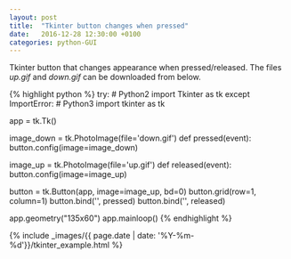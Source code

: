 ```yaml
---
layout: post
title:  "Tkinter button changes when pressed"
date:   2016-12-28 12:30:00 +0100
categories: python-GUI
---
```


Tkinter button that changes appearance when pressed/released. The files *up.gif* and *down.gif* can be downloaded from below.


{% highlight python %}
try:
    # Python2
    import Tkinter as tk
except ImportError:
    # Python3
    import tkinter as tk

app = tk.Tk()

image_down = tk.PhotoImage(file='down.gif')
def pressed(event):
    button.config(image=image_down)

image_up = tk.PhotoImage(file='up.gif')
def released(event):
    button.config(image=image_up)


button = tk.Button(app, image=image_up, bd=0)
button.grid(row=1, column=1)
button.bind('<Button-1>', pressed)
button.bind('<ButtonRelease-1>', released)

app.geometry("135x60")
app.mainloop()
{% endhighlight %}


{% include _images/{{ page.date | date: '%Y-%m-%d'}}/tkinter_example.html  %}

